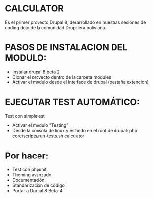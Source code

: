 CALCULATOR
==========

Es el primer proyecto Drupal 8, desarrollado en nuestras sesiones de coding dojo de la comunidad Drupalera boliviana.

PASOS DE INSTALACION DEL MODULO:
===============================

* Instalar drupal 8 beta 2
* Clonar el proyecto dentro de la carpeta modules
* Activar el modulo desde el interface de drupal (pestaña extencion)

EJECUTAR TEST AUTOMÁTICO:
==============================
Test con simpletest
* Activar el módulo "Testing"
* Desde la consola de linux y estando en el root de drupal: 
php core/scripts/run-tests.sh calculator

Por hacer:
==========
* Test con phpunit.
* Theming avanzado.
* Documentación.
* Standarización de código
* Portar a Durpal 8 Beta-4
